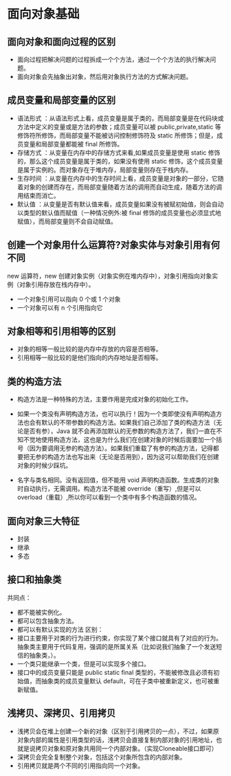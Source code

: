 # 面向对象基础

## 面向对象和面向过程的区别

* 面向过程把解决问题的过程拆成一个个方法，通过一个个方法的执行解决问题。
* 面向对象会先抽象出对象，然后用对象执行方法的方式解决问题。

## 成员变量和局部变量的区别

* 语法形式 ：从语法形式上看，成员变量是属于类的，而局部变量是在代码块或方法中定义的变量或是方法的参数；成员变量可以被 public,private,static 等修饰符所修饰，而局部变量不能被访问控制修饰符及 static 所修饰；但是，成员变量和局部变量都能被 final 所修饰。
* 存储方式 ：从变量在内存中的存储方式来看,如果成员变量是使用 static 修饰的，那么这个成员变量是属于类的，如果没有使用 static 修饰，这个成员变量是属于实例的。而对象存在于堆内存，局部变量则存在于栈内存。
* 生存时间 ：从变量在内存中的生存时间上看，成员变量是对象的一部分，它随着对象的创建而存在，而局部变量随着方法的调用而自动生成，随着方法的调用结束而消亡。
* 默认值 ：从变量是否有默认值来看，成员变量如果没有被赋初始值，则会自动以类型的默认值而赋值（一种情况例外:被 final 修饰的成员变量也必须显式地赋值），而局部变量则不会自动赋值。

## 创建一个对象用什么运算符?对象实体与对象引用有何不同

new 运算符，new 创建对象实例（对象实例在堆内存中），对象引用指向对象实例（对象引用存放在栈内存中）。

* 一个对象引用可以指向 0 个或 1 个对象
* 一个对象可以有 n 个引用指向它

## 对象相等和引用相等的区别
* 对象的相等一般比较的是内存中存放的内容是否相等。
* 引用相等一般比较的是他们指向的内存地址是否相等。

## 类的构造方法
* 构造方法是一种特殊的方法，主要作用是完成对象的初始化工作。

* 如果一个类没有声明构造方法，也可以执行！因为一个类即使没有声明构造方法也会有默认的不带参数的构造方法。如果我们自己添加了类的构造方法（无论是否有参），Java 就不会再添加默认的无参数的构造方法了，我们一直在不知不觉地使用构造方法，这也是为什么我们在创建对象的时候后面要加一个括号（因为要调用无参的构造方法）。如果我们重载了有参的构造方法，记得都要把无参的构造方法也写出来（无论是否用到），因为这可以帮助我们在创建对象的时候少踩坑。

* 名字与类名相同。没有返回值，但不能用 void 声明构造函数。生成类的对象时自动执行，无需调用。构造方法不能被 override（重写）,但是可以 overload（重载）,所以你可以看到一个类中有多个构造函数的情况。

## 面向对象三大特征

* 封装
* 继承
* 多态

## 接口和抽象类

共同点：
* 都不能被实例化。
* 都可以包含抽象方法。
* 都可以有默认实现的方法
区别：
* 接口主要用于对类的行为进行约束，你实现了某个接口就具有了对应的行为。抽象类主要用于代码复用，强调的是所属关系（比如说我们抽象了一个发送短信的抽象类，）。
* 一个类只能继承一个类，但是可以实现多个接口。
* 接口中的成员变量只能是 public static final 类型的，不能被修改且必须有初始值，而抽象类的成员变量默认 default，可在子类中被重新定义，也可被重新赋值。

## 浅拷贝、深拷贝、引用拷贝

* 浅拷贝会在堆上创建一个新的对象（区别于引用拷贝的一点），不过，如果原对象内部的属性是引用类型的话，浅拷贝会直接复制内部对象的引用地址，也就是说拷贝对象和原对象共用同一个内部对象。（实现Cloneable接口即可）
* 深拷贝会完全复制整个对象，包括这个对象所包含的内部对象。
* 引用拷贝就是两个不同的引用指向同一个对象。

